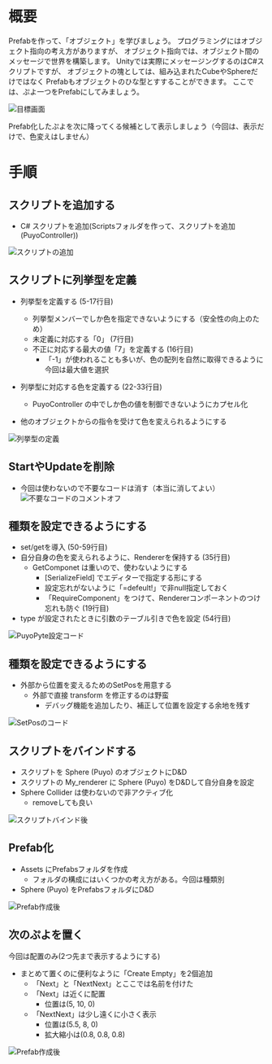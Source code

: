 # 概要
Prefabを作って、「オブジェクト」を学びましょう。
プログラミングにはオブジェクト指向の考え方がありますが、
オブジェクト指向では、オブジェクト間のメッセージで世界を構築します。
Unityでは実際にメッセージングするのはC#スクリプトですが、
オブジェクトの塊としては、組み込まれたCubeやSphereだけではなく
Prefabもオブジェクトのひな型とすすることができます。
ここでは、ぷよ一つをPrefabにしてみましょう。

![目標画面](images/result.png)

Prefab化したぷよを次に降ってくる候補として表示しましょう（今回は、表示だけで、色変えはしません）

# 手順

## スクリプトを追加する
- C# スクリプトを追加(Scriptsフォルダを作って、スクリプトを追加(PuyoController))

![スクリプトの追加](images/create_script.png)

## スクリプトに列挙型を定義
- 列挙型を定義する (5-17行目)
  - 列挙型メンバーでしか色を指定できないようにする（安全性の向上のため）
  - 未定義に対応する「0」 (7行目)
  - 不正に対応する最大の値「7」を定義する (16行目)
    - 「-1」が使われることも多いが、色の配列を自然に取得できるように今回は最大値を選択
- 列挙型に対応する色を定義する (22-33行目)
  - PuyoController の中でしか色の値を制御できないようにカプセル化

- 他のオブジェクトからの指令を受けて色を変えられるようにする

![列挙型の定義](images/define_enum.png)

## StartやUpdateを削除
- 今回は使わないので不要なコードは消す（本当に消してよい）
![不要なコードのコメントオフ](images/remove_funcs.png)

## 種類を設定できるようにする
- set/getを導入 (50-59行目)
- 自分自身の色を変えられるように、Rendererを保持する (35行目)
  - GetComponet は重いので、使わないようにする
    - [SerializeField] でエディターで指定する形にする
    - 設定忘れがないように「=defeult!」で非null指定しておく
    - 「RequireComponent」をつけて、Rendererコンポーネントのつけ忘れも防ぐ (19行目)
- type が設定されたときに引数のテーブル引きで色を設定 (54行目)

![PuyoPyte設定コード](images/set_get.png)

## 種類を設定できるようにする
- 外部から位置を変えるためのSetPosを用意する
  - 外部で直接 transform を修正するのは野蛮
    - デバッグ機能を追加したり、補正して位置を設定する余地を残す

![SetPosのコード](images/set_pos.png)

## スクリプトをバインドする
- スクリプトを Sphere (Puyo) のオブジェクトにD&D
- スクリプトの My_renderer に Sphere (Puyo) をD&Dして自分自身を設定
- Sphere Collider は使わないので非アクティブ化
  - removeしても良い

![スクリプトバインド後](images/bind.png)


## Prefab化
- Assets にPrefabsフォルダを作成
  - フォルダの構成にはいくつかの考え方がある。今回は種類別
- Sphere (Puyo) をPrefabsフォルダにD&D

![Prefab作成後](images/prefab.png)


## 次のぷよを置く
今回は配置のみ(2つ先まで表示するようにする)
- まとめて置くのに便利なように「Create Empty」を2個追加
  - 「Next」と「NextNext」とここでは名前を付けた
  - 「Next」は近くに配置
    - 位置は(5, 10, 0)
  - 「NextNext」は少し遠くに小さく表示
    - 位置は(5.5, 8, 0)
    - 拡大縮小は(0.8, 0.8, 0.8)

![Prefab作成後](images/next.png)


